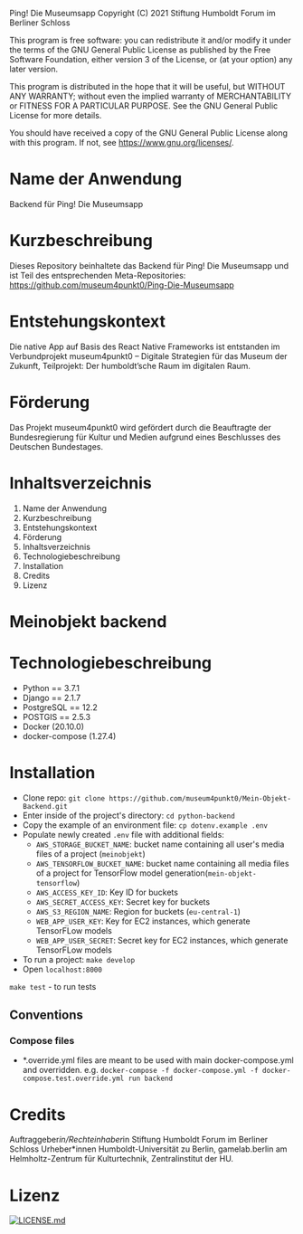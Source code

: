 Ping! Die Museumsapp
Copyright (C) 2021 Stiftung Humboldt Forum im Berliner Schloss

This program is free software: you can redistribute it and/or modify it under the terms of the GNU General Public License as published by the Free Software Foundation, either version 3 of the License, or (at your option) any later version.

This program is distributed in the hope that it will be useful, but WITHOUT ANY WARRANTY; without even the implied warranty of MERCHANTABILITY or FITNESS FOR A PARTICULAR PURPOSE. See the GNU General Public License for more details.

You should have received a copy of the GNU General Public License along with this program. If not, see <https://www.gnu.org/licenses/>.

# Name der Anwendung
Backend für Ping! Die Museumsapp

# Kurzbeschreibung
Dieses Repository beinhaltete das Backend für Ping! Die Museumsapp und ist Teil des entsprechenden Meta-Repositories: https://github.com/museum4punkt0/Ping-Die-Museumsapp


# Entstehungskontext 
Die native App auf Basis des React Native Frameworks ist entstanden im Verbundprojekt museum4punkt0 – Digitale Strategien für das Museum der Zukunft, Teilprojekt: Der humboldt’sche Raum im digitalen Raum.


# Förderung 
Das Projekt museum4punkt0 wird gefördert durch die Beauftragte der Bundesregierung für Kultur und Medien aufgrund eines Beschlusses des Deutschen Bundestages.

# Inhaltsverzeichnis
1. Name der Anwendung 
2. Kurzbeschreibung 
3. Entstehungskontext
4. Förderung
5. Inhaltsverzeichnis 
6. Technologiebeschreibung
7. Installation
8. Credits
9. Lizenz 

# Meinobjekt backend
# Technologiebeschreibung
* Python == 3.7.1
* Django == 2.1.7
* PostgreSQL == 12.2
* POSTGIS == 2.5.3
* Docker (20.10.0)
* docker-compose (1.27.4)

# Installation
* Clone repo: `git clone https://github.com/museum4punkt0/Mein-Objekt-Backend.git`
* Enter inside of the project's directory: `cd python-backend`
* Copy the example of an environment file: `cp dotenv.example .env`
* Populate newly created `.env` file with additional fields:
    * `AWS_STORAGE_BUCKET_NAME`: bucket name containing all user's media files of a project (`meinobjekt`)
    * `AWS_TENSORFLOW_BUCKET_NAME`: bucket name containing all media files of a project for TensorFlow model generation(`mein-objekt-tensorflow`)
    * `AWS_ACCESS_KEY_ID`: Key ID for buckets
    * `AWS_SECRET_ACCESS_KEY`: Secret key for buckets
    * `AWS_S3_REGION_NAME`: Region for buckets (`eu-central-1`)
    * `WEB_APP_USER_KEY`: Key for EC2 instances, which generate TensorFLow models
    * `WEB_APP_USER_SECRET`: Secret key for EC2 instances, which generate TensorFLow models
* To run a project: `make develop`
* Open `localhost:8000`

`make test` - to run tests


## Conventions
### Compose files
* \*.override.yml files are meant to be used with main docker-compose.yml and overridden. e.g. `docker-compose -f docker-compose.yml -f docker-compose.test.override.yml run backend`


# Credits 
Auftraggeber*in/Rechteinhaber*in 
Stiftung Humboldt Forum im Berliner Schloss 
Urheber*innen 
Humboldt-Universität zu Berlin, gamelab.berlin am Helmholtz-Zentrum für Kulturtechnik, Zentralinstitut der HU. 


# Lizenz 
[![LICENSE.md](https://img.shields.io/badge/License-GPLv3-blue.svg)](https://github.com/museum4punkt0/Mein-Objekt-Backend/blob/master/LICENSE.md)

